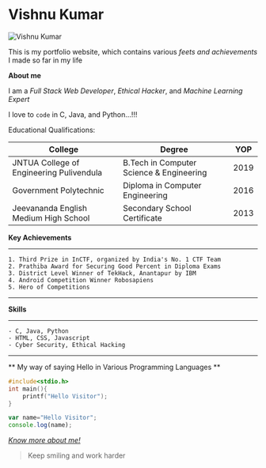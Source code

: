 # Vishnu Kumar

![Vishnu Kumar](https://lh3.googleusercontent.com/ogw/ADGmqu8pf6xuS5iZmgafzV3w79y75dFREQSPLKdPb_AOeA=s83-c-mo)

This is my portfolio website, which contains various *feets and achievements* I made so far in my life

**About me**

I am a *Full Stack Web Developer*, *Ethical Hacker*, and *Machine Learning Expert*

I love to ```code``` in C, Java, and Python...!!!


Educational Qualifications:

|College|Degree|YOP|
|---|---|---|
|JNTUA College of Engineering Pulivendula| B.Tech in Computer Science & Engineering|2019|
|Government Polytechnic| Diploma in Computer Engineering| 2016 |
|Jeevananda English Medium High School| Secondary School Certificate | 2013 |


**Key Achievements**

***

    1. Third Prize in InCTF, organized by India's No. 1 CTF Team
    2. Prathiba Award for Securing Good Percent in Diploma Exams
    3. District Level Winner of TekHack, Anantapur by IBM
    4. Android Competition Winner Robosapiens
    5. Hero of Competitions

***

**Skills**


***
    - C, Java, Python
    - HTML, CSS, Javascript
    - Cyber Security, Ethical Hacking
***

** My way of saying Hello in Various Programming Languages **

```c
#include<stdio.h>
int main(){
    printf("Hello Visitor");
}

```

```javascript
var name="Hello Visitor";
console.log(name);
```

[*Know more about me!*](https://www.restcomputers.com)

> Keep smiling and work harder